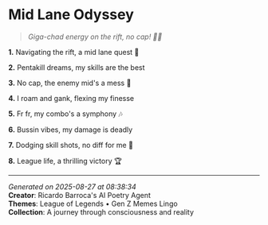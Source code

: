 # Mid Lane Odyssey

> *Giga-chad energy on the rift, no cap! 💪🔥*

**1.** Navigating the rift, a mid lane quest 🌋


**2.** Pentakill dreams, my skills are the best


**3.** No cap, the enemy mid's a mess 👾


**4.** I roam and gank, flexing my finesse


**5.** Fr fr, my combo's a symphony 🎶


**6.** Bussin vibes, my damage is deadly


**7.** Dodging skill shots, no diff for me 🦾


**8.** League life, a thrilling victory 🏆



---

*Generated on 2025-08-27 at 08:38:34*  
**Creator**: Ricardo Barroca's AI Poetry Agent  
**Themes**: League of Legends • Gen Z Memes Lingo  
**Collection**: A journey through consciousness and reality